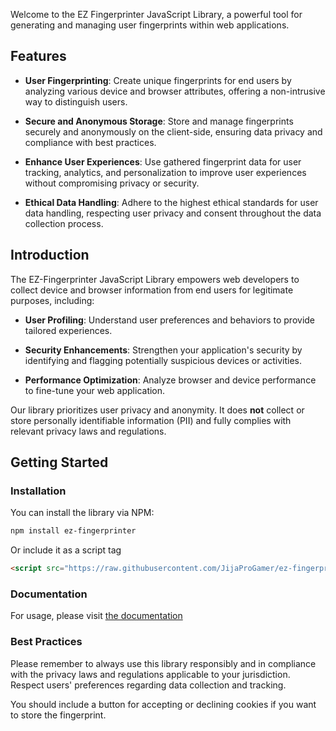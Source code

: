 Welcome to the EZ Fingerprinter JavaScript Library, a powerful tool for generating and managing user fingerprints within web applications.

## Features

- **User Fingerprinting**: Create unique fingerprints for end users by analyzing various device and browser attributes, offering a non-intrusive way to distinguish users.

- **Secure and Anonymous Storage**: Store and manage fingerprints securely and anonymously on the client-side, ensuring data privacy and compliance with best practices.

- **Enhance User Experiences**: Use gathered fingerprint data for user tracking, analytics, and personalization to improve user experiences without compromising privacy or security.

- **Ethical Data Handling**: Adhere to the highest ethical standards for user data handling, respecting user privacy and consent throughout the data collection process.

## Introduction

The EZ-Fingerprinter JavaScript Library empowers web developers to collect device and browser information from end users for legitimate purposes, including:

- **User Profiling**: Understand user preferences and behaviors to provide tailored experiences.

- **Security Enhancements**: Strengthen your application's security by identifying and flagging potentially suspicious devices or activities.

- **Performance Optimization**: Analyze browser and device performance to fine-tune your web application.

Our library prioritizes user privacy and anonymity. It does **not** collect or store personally identifiable information (PII) and fully complies with relevant privacy laws and regulations.

## Getting Started

### Installation

You can install the library via NPM:

```bash
npm install ez-fingerprinter
```

Or include it as a script tag

```html
<script src="https://raw.githubusercontent.com/JijaProGamer/ez-fingerprinter/master/index.js"></script>
```

### Documentation

For usage, please visit [the documentation](https://www.bloxxy.net/projects/3)

### Best Practices

Please remember to always use this library responsibly and in compliance with the privacy laws and regulations applicable to your jurisdiction. Respect users' preferences regarding data collection and tracking.

You should include a button for accepting or declining cookies if you want to store the fingerprint.